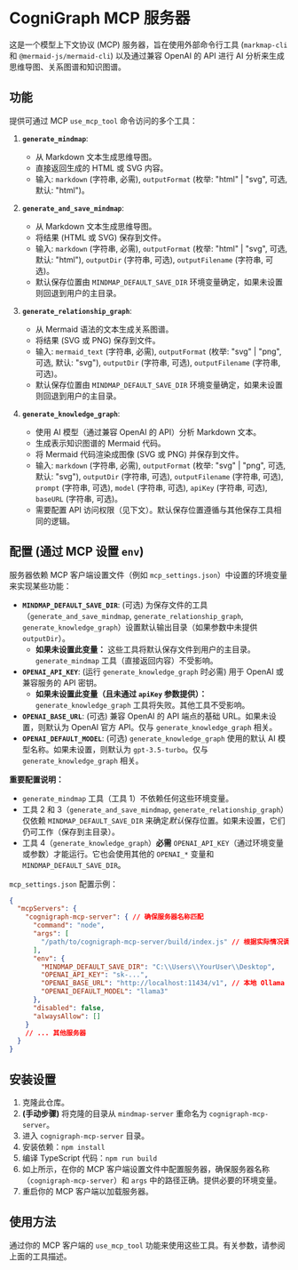 # CogniGraph MCP 服务器

这是一个模型上下文协议 (MCP) 服务器，旨在使用外部命令行工具 (`markmap-cli` 和 `@mermaid-js/mermaid-cli`) 以及通过兼容 OpenAI 的 API 进行 AI 分析来生成思维导图、关系图谱和知识图谱。

## 功能

提供可通过 MCP `use_mcp_tool` 命令访问的多个工具：

1.  **`generate_mindmap`**:
    *   从 Markdown 文本生成思维导图。
    *   直接返回生成的 HTML 或 SVG 内容。
    *   输入: `markdown` (字符串, 必需), `outputFormat` (枚举: "html" | "svg", 可选, 默认: "html")。

2.  **`generate_and_save_mindmap`**:
    *   从 Markdown 文本生成思维导图。
    *   将结果 (HTML 或 SVG) 保存到文件。
    *   输入: `markdown` (字符串, 必需), `outputFormat` (枚举: "html" | "svg", 可选, 默认: "html"), `outputDir` (字符串, 可选), `outputFilename` (字符串, 可选)。
    *   默认保存位置由 `MINDMAP_DEFAULT_SAVE_DIR` 环境变量确定，如果未设置则回退到用户的主目录。

3.  **`generate_relationship_graph`**:
    *   从 Mermaid 语法的文本生成关系图谱。
    *   将结果 (SVG 或 PNG) 保存到文件。
    *   输入: `mermaid_text` (字符串, 必需), `outputFormat` (枚举: "svg" | "png", 可选, 默认: "svg"), `outputDir` (字符串, 可选), `outputFilename` (字符串, 可选)。
    *   默认保存位置由 `MINDMAP_DEFAULT_SAVE_DIR` 环境变量确定，如果未设置则回退到用户的主目录。

4.  **`generate_knowledge_graph`**:
    *   使用 AI 模型（通过兼容 OpenAI 的 API）分析 Markdown 文本。
    *   生成表示知识图谱的 Mermaid 代码。
    *   将 Mermaid 代码渲染成图像 (SVG 或 PNG) 并保存到文件。
    *   输入: `markdown` (字符串, 必需), `outputFormat` (枚举: "svg" | "png", 可选, 默认: "svg"), `outputDir` (字符串, 可选), `outputFilename` (字符串, 可选), `prompt` (字符串, 可选), `model` (字符串, 可选), `apiKey` (字符串, 可选), `baseURL` (字符串, 可选)。
    *   需要配置 API 访问权限（见下文）。默认保存位置遵循与其他保存工具相同的逻辑。

## 配置 (通过 MCP 设置 `env`)

服务器依赖 MCP 客户端设置文件（例如 `mcp_settings.json`）中设置的环境变量来实现某些功能：

*   **`MINDMAP_DEFAULT_SAVE_DIR`**: (可选) 为保存文件的工具（`generate_and_save_mindmap`, `generate_relationship_graph`, `generate_knowledge_graph`）设置默认输出目录（如果参数中未提供 `outputDir`）。
    *   **如果未设置此变量：** 这些工具将默认保存文件到用户的主目录。`generate_mindmap` 工具（直接返回内容）不受影响。
*   **`OPENAI_API_KEY`**: (运行 `generate_knowledge_graph` 时必需) 用于 OpenAI 或兼容服务的 API 密钥。
    *   **如果未设置此变量（且未通过 `apiKey` 参数提供）：** `generate_knowledge_graph` 工具将失败。其他工具不受影响。
*   **`OPENAI_BASE_URL`**: (可选) 兼容 OpenAI 的 API 端点的基础 URL。如果未设置，则默认为 OpenAI 官方 API。仅与 `generate_knowledge_graph` 相关。
*   **`OPENAI_DEFAULT_MODEL`**: (可选) `generate_knowledge_graph` 使用的默认 AI 模型名称。如果未设置，则默认为 `gpt-3.5-turbo`。仅与 `generate_knowledge_graph` 相关。

**重要配置说明：**
*   `generate_mindmap` 工具（工具 1）不依赖任何这些环境变量。
*   工具 2 和 3（`generate_and_save_mindmap`, `generate_relationship_graph`）仅依赖 `MINDMAP_DEFAULT_SAVE_DIR` 来确定*默认*保存位置。如果未设置，它们仍可工作（保存到主目录）。
*   工具 4（`generate_knowledge_graph`）**必需** `OPENAI_API_KEY`（通过环境变量或参数）才能运行。它也会使用其他的 `OPENAI_*` 变量和 `MINDMAP_DEFAULT_SAVE_DIR`。

`mcp_settings.json` 配置示例：

```json
{
  "mcpServers": {
    "cognigraph-mcp-server": { // 确保服务器名称匹配
      "command": "node",
      "args": [
        "/path/to/cognigraph-mcp-server/build/index.js" // 根据实际情况调整路径
      ],
      "env": {
        "MINDMAP_DEFAULT_SAVE_DIR": "C:\\Users\\YourUser\\Desktop",
        "OPENAI_API_KEY": "sk-...",
        "OPENAI_BASE_URL": "http://localhost:11434/v1", // 本地 Ollama 示例
        "OPENAI_DEFAULT_MODEL": "llama3"
      },
      "disabled": false,
      "alwaysAllow": []
    }
    // ... 其他服务器
  }
}
```

## 安装设置

1.  克隆此仓库。
2.  **(手动步骤)** 将克隆的目录从 `mindmap-server` 重命名为 `cognigraph-mcp-server`。
3.  进入 `cognigraph-mcp-server` 目录。
4.  安装依赖：`npm install`
5.  编译 TypeScript 代码：`npm run build`
6.  如上所示，在你的 MCP 客户端设置文件中配置服务器，确保服务器名称（`cognigraph-mcp-server`）和 `args` 中的路径正确。提供必要的环境变量。
7.  重启你的 MCP 客户端以加载服务器。

## 使用方法

通过你的 MCP 客户端的 `use_mcp_tool` 功能来使用这些工具。有关参数，请参阅上面的工具描述。